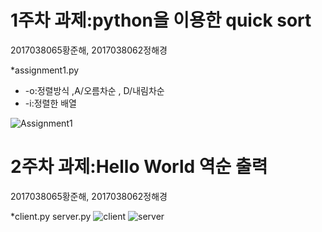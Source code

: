 # 1주차 과제:python을 이용한 quick sort
2017038065황준해, 2017038062정해경


*assignment1.py
  - -o:정렬방식 ,A/오름차순 , D/내림차순
  - -i:정렬한 배열

![Assignment1](https://user-images.githubusercontent.com/48480825/54368822-2f1f0680-46b8-11e9-8c8d-4509c6463c9a.JPG)
# 2주차 과제:Hello World 역순 출력
2017038065황준해, 2017038062정해경


*client.py server.py
![client](https://user-images.githubusercontent.com/48480825/54368934-6097d200-46b8-11e9-8a57-7db89ffe18d3.JPG)
![server](https://user-images.githubusercontent.com/48480825/54368944-6392c280-46b8-11e9-9239-9abd92374c0e.JPG)

